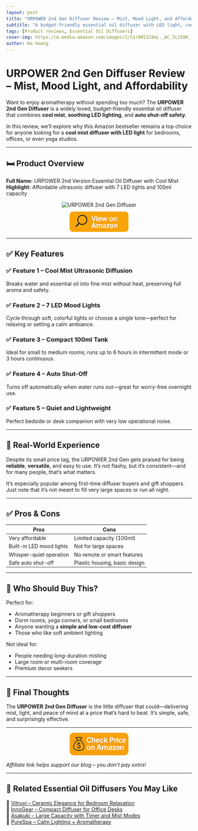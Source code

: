 ```yaml
---
layout: post
title: "URPOWER 2nd Gen Diffuser Review – Mist, Mood Light, and Affordability"
subtitle: "A budget-friendly essential oil diffuser with LED light, cool mist, and automatic shut-off."
tags: [Product reviews, Essential Oil Diffusers]
cover-img: https://m.media-amazon.com/images/I/51rbMI1C8eL._AC_SL1500_.jpg
author: Ha Hoang
---
```


# URPOWER 2nd Gen Diffuser Review – Mist, Mood Light, and Affordability

Want to enjoy aromatherapy without spending too much? The **URPOWER 2nd Gen Diffuser** is a widely loved, budget-friendly essential oil diffuser that combines **cool mist**, **soothing LED lighting**, and **auto shut-off safety**.

In this review, we’ll explore why this Amazon bestseller remains a top choice for anyone looking for a **cool mist diffuser with LED light** for bedrooms, offices, or even yoga studios.

---

## 🛏️ Product Overview

**Full Name:** URPOWER 2nd Version Essential Oil Diffuser with Cool Mist  
**Highlight:** Affordable ultrasonic diffuser with 7 LED lights and 100ml capacity

<div style="text-align:center;">
  <img src="https://m.media-amazon.com/images/I/51rbMI1C8eL._AC_SL1500_.jpg" alt="URPOWER 2nd Gen Diffuser" style="width:400px; height:auto;" />
  <br/>
  <a href="https://amzn.to/44CQNpq" target="_blank" rel="nofollow sponsored noopener">
    <img src="/assets/img/view.png" alt="View on Amazon" style="width:160px; height:auto; margin-top:10px;" />
  </a>
</div>

---

## ✅ Key Features

### ✅ Feature 1 – Cool Mist Ultrasonic Diffusion  
Breaks water and essential oil into fine mist without heat, preserving full aroma and safety.

### ✅ Feature 2 – 7 LED Mood Lights  
Cycle through soft, colorful lights or choose a single tone—perfect for relaxing or setting a calm ambiance.

### ✅ Feature 3 – Compact 100ml Tank  
Ideal for small to medium rooms; runs up to 6 hours in intermittent mode or 3 hours continuous.

### ✅ Feature 4 – Auto Shut-Off  
Turns off automatically when water runs out—great for worry-free overnight use.

### ✅ Feature 5 – Quiet and Lightweight  
Perfect bedside or desk companion with very low operational noise.

---

## 🧪 Real-World Experience

Despite its small price tag, the URPOWER 2nd Gen gets praised for being **reliable**, **versatile**, and easy to use. It’s not flashy, but it’s consistent—and for many people, that’s what matters.

It’s especially popular among first-time diffuser buyers and gift shoppers. Just note that it’s not meant to fill very large spaces or run all night.

---

## ✅ Pros & Cons

| Pros | Cons |
|------|------|
| Very affordable | Limited capacity (100ml) |
| Built-in LED mood lights | Not for large spaces |
| Whisper-quiet operation | No remote or smart features |
| Safe auto shut-off | Plastic housing, basic design |

---

## 👥 Who Should Buy This?

Perfect for:

- Aromatherapy beginners or gift shoppers  
- Dorm rooms, yoga corners, or small bedrooms  
- Anyone wanting a **simple and low-cost diffuser**  
- Those who like soft ambient lighting

Not ideal for:

- People needing long-duration misting  
- Large room or multi-room coverage  
- Premium decor seekers

---

## 🤔 Final Thoughts

The **URPOWER 2nd Gen Diffuser** is the little diffuser that could—delivering mist, light, and peace of mind at a price that’s hard to beat. It’s simple, safe, and surprisingly effective.

---

<div style="text-align:center;">
  <a href="https://amzn.to/44CQNpq" target="_blank" rel="nofollow sponsored noopener">
    <img src="/assets/img/checkprice.png" alt="Check price on Amazon" style="width:160px; height:auto;" />
  </a>
</div>

*Affiliate link helps support our blog – you don’t pay extra!*

---

## 🧾 Related Essential Oil Diffusers You May Like

<ul style="list-style: none; padding-left: 0;">
  <li>🔗 <a href="https://havan.yoga/2025-05-14-vitruvi-stone-diffuser-review/">Vitruvi – Ceramic Elegance for Bedroom Relaxation</a></li>
  <li>🔗 <a href="https://havan.yoga/2025-05-14-innogear-diffuser-review/">InnoGear – Compact Diffuser for Office Desks</a></li>
  <li>🔗 <a href="https://havan.yoga/2025-05-14-asakuki-500ml-diffuser-review/">Asakuki – Large Capacity with Timer and Mist Modes</a></li>
  <li>🔗 <a href="https://havan.yoga/2025-05-14-purespa-diffuser-review/">PureSpa – Calm Lighting + Aromatherapy</a></li>
</ul>
